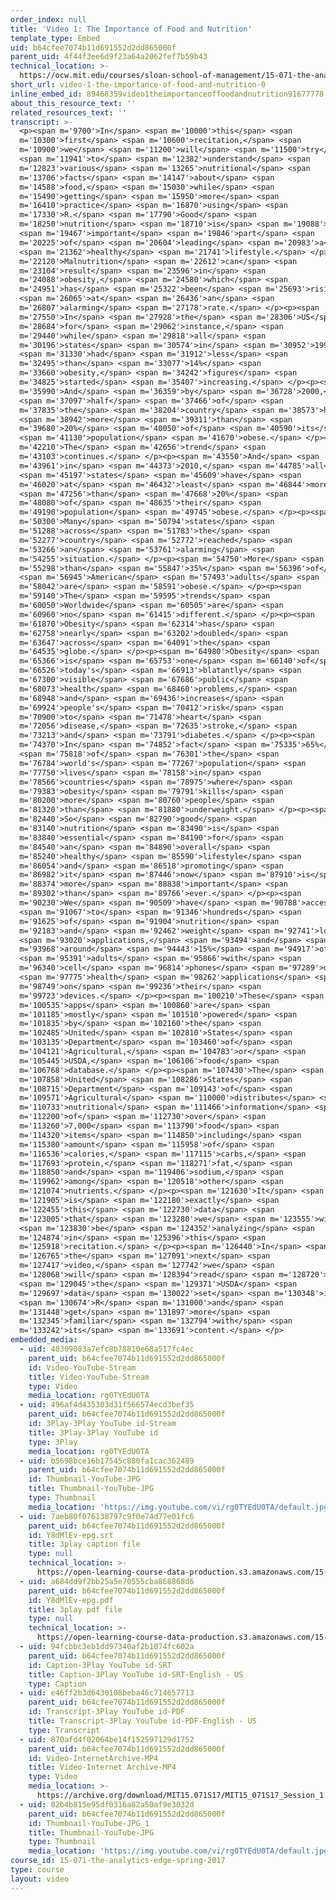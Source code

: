 ```yaml
---
order_index: null
title: 'Video 1: The Importance of Food and Nutrition'
template_type: Embed
uid: b64cfee7074b11d691552d2dd865000f
parent_uid: 4f44f3ee6d9f23a64a2062fef7b59b43
technical_location: >-
  https://ocw.mit.edu/courses/sloan-school-of-management/15-071-the-analytics-edge-spring-2017/an-introduction-to-analytics/understanding-food-nutritional-education-with-data-recitation/video-1-the-importance-of-food-and-nutrition/video-1-the-importance-of-food-and-nutrition-0
short_url: video-1-the-importance-of-food-and-nutrition-0
inline_embed_id: 89468359video1theimportanceoffoodandnutrition91677778
about_this_resource_text: ''
related_resources_text: ''
transcript: >-
  <p><span m='9700'>In</span> <span m='10000'>this</span> <span
  m='10300'>first</span> <span m='10600'>recitation,</span> <span
  m='10900'>we</span> <span m='11200'>will</span> <span m='11500'>try</span>
  <span m='11941'>to</span> <span m='12382'>understand</span> <span
  m='12823'>various</span> <span m='13265'>nutritional</span> <span
  m='13706'>facts</span> <span m='14147'>about</span> <span
  m='14588'>food,</span> <span m='15030'>while</span> <span
  m='15490'>getting</span> <span m='15950'>more</span> <span
  m='16410'>practice</span> <span m='16870'>using</span> <span
  m='17330'>R.</span> <span m='17790'>Good</span> <span
  m='18250'>nutrition</span> <span m='18710'>is</span> <span m='19088'>an</span>
  <span m='19467'>important</span> <span m='19846'>part</span> <span
  m='20225'>of</span> <span m='20604'>leading</span> <span m='20983'>a</span>
  <span m='21362'>healthy</span> <span m='21741'>lifestyle.</span> </p><p><span
  m='22120'>Malnutrition</span> <span m='22612'>can</span> <span
  m='23104'>result</span> <span m='23596'>in</span> <span
  m='24088'>obesity,</span> <span m='24580'>which</span> <span
  m='24951'>has</span> <span m='25322'>been</span> <span m='25693'>rising</span>
  <span m='26065'>at</span> <span m='26436'>an</span> <span
  m='26807'>alarming</span> <span m='27178'>rate.</span> </p><p><span
  m='27550'>In</span> <span m='27928'>the</span> <span m='28306'>US</span> <span
  m='28684'>for</span> <span m='29062'>instance,</span> <span
  m='29440'>while</span> <span m='29818'>all</span> <span
  m='30196'>states</span> <span m='30574'>in</span> <span m='30952'>1990</span>
  <span m='31330'>had</span> <span m='31912'>less</span> <span
  m='32495'>than</span> <span m='33077'>14%</span> <span
  m='33660'>obesity,</span> <span m='34242'>figures</span> <span
  m='34825'>started</span> <span m='35407'>increasing.</span> </p><p><span
  m='35990'>And</span> <span m='36359'>by</span> <span m='36728'>2000,</span>
  <span m='37097'>half</span> <span m='37466'>of</span> <span
  m='37835'>the</span> <span m='38204'>country</span> <span m='38573'>has</span>
  <span m='38942'>more</span> <span m='39311'>than</span> <span
  m='39680'>20%</span> <span m='40050'>of</span> <span m='40590'>its</span>
  <span m='41130'>population</span> <span m='41670'>obese.</span> </p><p><span
  m='42210'>The</span> <span m='42656'>trend</span> <span
  m='43103'>continues.</span> </p><p><span m='43550'>And</span> <span
  m='43961'>in</span> <span m='44373'>2010,</span> <span m='44785'>all</span>
  <span m='45197'>states</span> <span m='45609'>have</span> <span
  m='46020'>at</span> <span m='46432'>least</span> <span m='46844'>more</span>
  <span m='47256'>than</span> <span m='47668'>20%</span> <span
  m='48080'>of</span> <span m='48635'>their</span> <span
  m='49190'>population</span> <span m='49745'>obese.</span> </p><p><span
  m='50300'>Many</span> <span m='50794'>states</span> <span
  m='51288'>across</span> <span m='51783'>the</span> <span
  m='52277'>country</span> <span m='52772'>reached</span> <span
  m='53266'>an</span> <span m='53761'>alarming</span> <span
  m='54255'>situation.</span> </p><p><span m='54750'>More</span> <span
  m='55298'>than</span> <span m='55847'>35%</span> <span m='56396'>of</span>
  <span m='56945'>American</span> <span m='57493'>adults</span> <span
  m='58042'>are</span> <span m='58591'>obese.</span> </p><p><span
  m='59140'>The</span> <span m='59595'>trends</span> <span
  m='60050'>Worldwide</span> <span m='60505'>are</span> <span
  m='60960'>no</span> <span m='61415'>different.</span> </p><p><span
  m='61870'>Obesity</span> <span m='62314'>has</span> <span
  m='62758'>nearly</span> <span m='63202'>doubled</span> <span
  m='63647'>across</span> <span m='64091'>the</span> <span
  m='64535'>globe.</span> </p><p><span m='64980'>Obesity</span> <span
  m='65366'>is</span> <span m='65753'>one</span> <span m='66140'>of</span> <span
  m='66526'>today's</span> <span m='66913'>blatantly</span> <span
  m='67300'>visible</span> <span m='67686'>public</span> <span
  m='68073'>health</span> <span m='68460'>problems,</span> <span
  m='68948'>and</span> <span m='69436'>increases</span> <span
  m='69924'>people's</span> <span m='70412'>risk</span> <span
  m='70900'>to</span> <span m='71478'>heart</span> <span
  m='72056'>disease,</span> <span m='72635'>stroke,</span> <span
  m='73213'>and</span> <span m='73791'>diabetes.</span> </p><p><span
  m='74370'>In</span> <span m='74852'>fact</span> <span m='75335'>65%</span>
  <span m='75818'>of</span> <span m='76301'>the</span> <span
  m='76784'>world's</span> <span m='77267'>population</span> <span
  m='77750'>lives</span> <span m='78158'>in</span> <span
  m='78566'>countries</span> <span m='78975'>where</span> <span
  m='79383'>obesity</span> <span m='79791'>kills</span> <span
  m='80200'>more</span> <span m='80760'>people</span> <span
  m='81320'>than</span> <span m='81880'>underweight.</span> </p><p><span
  m='82440'>So</span> <span m='82790'>good</span> <span
  m='83140'>nutrition</span> <span m='83490'>is</span> <span
  m='83840'>essential</span> <span m='84190'>for</span> <span
  m='84540'>an</span> <span m='84890'>overall</span> <span
  m='85240'>healthy</span> <span m='85590'>lifestyle</span> <span
  m='86054'>and</span> <span m='86518'>promoting</span> <span
  m='86982'>it</span> <span m='87446'>now</span> <span m='87910'>is</span> <span
  m='88374'>more</span> <span m='88838'>important</span> <span
  m='89302'>than</span> <span m='89766'>ever.</span> </p><p><span
  m='90230'>We</span> <span m='90509'>have</span> <span m='90788'>access</span>
  <span m='91067'>to</span> <span m='91346'>hundreds</span> <span
  m='91625'>of</span> <span m='91904'>nutrition</span> <span
  m='92183'>and</span> <span m='92462'>weight</span> <span m='92741'>loss</span>
  <span m='93020'>applications,</span> <span m='93494'>and</span> <span
  m='93968'>around</span> <span m='94443'>15%</span> <span m='94917'>of</span>
  <span m='95391'>adults</span> <span m='95866'>with</span> <span
  m='96340'>cell</span> <span m='96814'>phones</span> <span m='97289'>use</span>
  <span m='97775'>health</span> <span m='98262'>applications</span> <span
  m='98749'>on</span> <span m='99236'>their</span> <span
  m='99723'>devices.</span> </p><p><span m='100210'>These</span> <span
  m='100535'>apps</span> <span m='100860'>are</span> <span
  m='101185'>mostly</span> <span m='101510'>powered</span> <span
  m='101835'>by</span> <span m='102160'>the</span> <span
  m='102485'>United</span> <span m='102810'>States</span> <span
  m='103135'>Department</span> <span m='103460'>of</span> <span
  m='104121'>Agricultural,</span> <span m='104783'>or</span> <span
  m='105445'>USDA,</span> <span m='106106'>food</span> <span
  m='106768'>database.</span> </p><p><span m='107430'>The</span> <span
  m='107858'>United</span> <span m='108286'>States</span> <span
  m='108715'>Department</span> <span m='109143'>of</span> <span
  m='109571'>Agricultural</span> <span m='110000'>distributes</span> <span
  m='110733'>nutritional</span> <span m='111466'>information</span> <span
  m='112200'>of</span> <span m='112730'>over</span> <span
  m='113260'>7,000</span> <span m='113790'>food</span> <span
  m='114320'>items</span> <span m='114850'>including</span> <span
  m='115380'>amount</span> <span m='115958'>of</span> <span
  m='116536'>calories,</span> <span m='117115'>carbs,</span> <span
  m='117693'>protein,</span> <span m='118271'>fat,</span> <span
  m='118850'>and</span> <span m='119406'>sodium,</span> <span
  m='119962'>among</span> <span m='120518'>other</span> <span
  m='121074'>nutrients.</span> </p><p><span m='121630'>It</span> <span
  m='121905'>is</span> <span m='122180'>exactly</span> <span
  m='122455'>this</span> <span m='122730'>data</span> <span
  m='123005'>that</span> <span m='123280'>we</span> <span m='123555'>will</span>
  <span m='123830'>be</span> <span m='124352'>analyzing</span> <span
  m='124874'>in</span> <span m='125396'>this</span> <span
  m='125918'>recitation.</span> </p><p><span m='126440'>In</span> <span
  m='126765'>the</span> <span m='127091'>next</span> <span
  m='127417'>video,</span> <span m='127742'>we</span> <span
  m='128068'>will</span> <span m='128394'>read</span> <span m='128720'>in</span>
  <span m='129045'>the</span> <span m='129371'>USDA</span> <span
  m='129697'>data</span> <span m='130022'>set</span> <span m='130348'>in</span>
  <span m='130674'>R</span> <span m='131000'>and</span> <span
  m='131448'>get</span> <span m='131897'>more</span> <span
  m='132345'>familiar</span> <span m='132794'>with</span> <span
  m='133242'>its</span> <span m='133691'>content.</span> </p>
embedded_media:
  - uid: 40309083a7efc8b78810e68a517fc4ec
    parent_uid: b64cfee7074b11d691552d2dd865000f
    id: Video-YouTube-Stream
    title: Video-YouTube-Stream
    type: Video
    media_location: rg0TYEdU0TA
  - uid: 496af4d435303d31f566574ecd3bef35
    parent_uid: b64cfee7074b11d691552d2dd865000f
    id: 3Play-3Play YouTube id-Stream
    title: 3Play-3Play YouTube id
    type: 3Play
    media_location: rg0TYEdU0TA
  - uid: b5698bce16b17545c880fa1cac362489
    parent_uid: b64cfee7074b11d691552d2dd865000f
    id: Thumbnail-YouTube-JPG
    title: Thumbnail-YouTube-JPG
    type: Thumbnail
    media_location: 'https://img.youtube.com/vi/rg0TYEdU0TA/default.jpg'
  - uid: 7aeb80f076138797c9f0e74d77e01fc6
    parent_uid: b64cfee7074b11d691552d2dd865000f
    id: Y8dMlEv-epg.srt
    title: 3play caption file
    type: null
    technical_location: >-
      https://open-learning-course-data-production.s3.amazonaws.com/15-071-the-analytics-edge-spring-2017/7aeb80f076138797c9f0e74d77e01fc6_Y8dMlEv-epg.srt
  - uid: a684dd9f2bb25a5e70555cba868868d6
    parent_uid: b64cfee7074b11d691552d2dd865000f
    id: Y8dMlEv-epg.pdf
    title: 3play pdf file
    type: null
    technical_location: >-
      https://open-learning-course-data-production.s3.amazonaws.com/15-071-the-analytics-edge-spring-2017/a684dd9f2bb25a5e70555cba868868d6_Y8dMlEv-epg.pdf
  - uid: 94fcbbc3eb1dd97340af2b1074fc602a
    parent_uid: b64cfee7074b11d691552d2dd865000f
    id: Caption-3Play YouTube id-SRT
    title: Caption-3Play YouTube id-SRT-English - US
    type: Caption
  - uid: e46ff2b3d6430108beba46c714657713
    parent_uid: b64cfee7074b11d691552d2dd865000f
    id: Transcript-3Play YouTube id-PDF
    title: Transcript-3Play YouTube id-PDF-English - US
    type: Transcript
  - uid: 870afd4f02064be14f152597129d1752
    parent_uid: b64cfee7074b11d691552d2dd865000f
    id: Video-InternetArchive-MP4
    title: Video-Internet Archive-MP4
    type: Video
    media_location: >-
      https://archive.org/download/MIT15.071S17/MIT15_071S17_Session_1.4.02_300k.mp4
  - uid: 82b4b815e95df0316a82a50af9e3032d
    parent_uid: b64cfee7074b11d691552d2dd865000f
    id: Thumbnail-YouTube-JPG_1
    title: Thumbnail-YouTube-JPG
    type: Thumbnail
    media_location: 'https://img.youtube.com/vi/rg0TYEdU0TA/default.jpg'
course_id: 15-071-the-analytics-edge-spring-2017
type: course
layout: video
---
```

